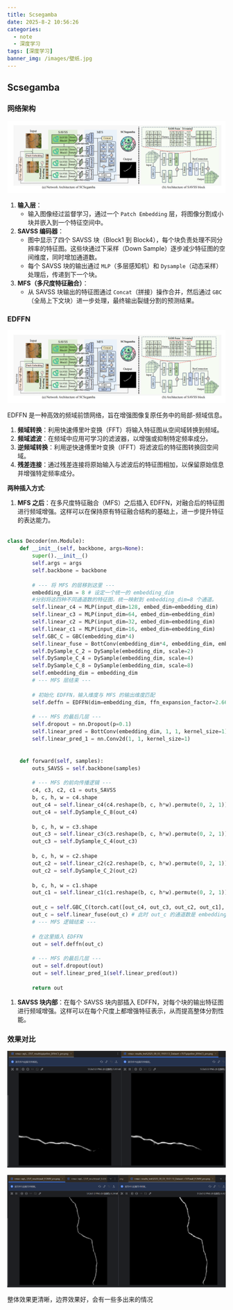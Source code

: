 ```yaml
---
title: Scsegamba
date: 2025-8-2 10:56:26
categories:
  - note
  - 深度学习
tags: [深度学习]
banner_img: /images/壁纸.jpg
---
```


## Scsegamba

### 网络架构

![Scsegamba网络图](../images/Scsegamba/Scsegamba网络图.png)

1. **输入层**：
    - 输入图像经过监督学习，通过一个 `Patch Embedding` 层，将图像分割成小块并嵌入到一个特征空间中。
2. **SAVSS 编码器**：
    - 图中显示了四个 SAVSS 块（Block1 到 Block4），每个块负责处理不同分辨率的特征图。这些块通过下采样（Down Sample）逐步减少特征图的空间维度，同时增加通道数。
    - 每个 SAVSS 块的输出通过 `MLP`（多层感知机）和 `Dysample`（动态采样）处理后，传递到下一个块。
3. **MFS（多尺度特征融合）**：
    - 从 SAVSS 块输出的特征图通过 `Concat`（拼接）操作合并，然后通过 `GBC`（全局上下文块）进一步处理，最终输出裂缝分割的预测结果。

### EDFFN

![EDFFN结构](../images/Scsegamba/Scsegamba网络图.png)

EDFFN 是一种高效的频域前馈网络，旨在增强图像复原任务中的局部-频域信息。

1. **频域转换**：利用快速傅里叶变换（FFT）将输入特征图从空间域转换到频域。
2. **频域滤波**：在频域中应用可学习的滤波器，以增强或抑制特定频率成分。
3. **逆频域转换**：利用逆快速傅里叶变换（IFFT）将滤波后的特征图转换回空间域。
4. **残差连接**：通过残差连接将原始输入与滤波后的特征图相加，以保留原始信息并增强特定频率成分。

**两种插入方式**:

1. **MFS 之后**：在多尺度特征融合（MFS）之后插入 EDFFN，对融合后的特征图进行频域增强。这样可以在保持原有特征融合结构的基础上，进一步提升特征的表达能力。

```python

class Decoder(nn.Module):
    def __init__(self, backbone, args=None):
        super().__init__()
        self.args = args
        self.backbone = backbone
        
        # --- 将 MFS 的层移到这里 ---
        embedding_dim = 8 # 设定一个统一的 embedding_dim
        #分别将这四种不同通道数的特征图，统一映射到 embedding_dim=8 个通道。
        self.linear_c4 = MLP(input_dim=128, embed_dim=embedding_dim)
        self.linear_c3 = MLP(input_dim=64, embed_dim=embedding_dim)
        self.linear_c2 = MLP(input_dim=32, embed_dim=embedding_dim)
        self.linear_c1 = MLP(input_dim=16, embed_dim=embedding_dim)
        self.GBC_C = GBC(embedding_dim*4)
        self.linear_fuse = BottConv(embedding_dim*4, embedding_dim, embedding_dim//8, kernel_size=1, padding=0, stride=1)
        self.DySample_C_2 = DySample(embedding_dim, scale=2)
        self.DySample_C_4 = DySample(embedding_dim, scale=4)
        self.DySample_C_8 = DySample(embedding_dim, scale=8)
        self.embedding_dim = embedding_dim
        # --- MFS 层结束 ---

        # 初始化 EDFFN，输入维度与 MFS 的输出维度匹配
        self.deffn = EDFFN(dim=embedding_dim, ffn_expansion_factor=2.66, bias=False)

        # --- MFS 的最后几层 ---
        self.dropout = nn.Dropout(p=0.1)
        self.linear_pred = BottConv(embedding_dim, 1, 1, kernel_size=1)
        self.linear_pred_1 = nn.Conv2d(1, 1, kernel_size=1)


    def forward(self, samples):
        outs_SAVSS = self.backbone(samples)
        
        # --- MFS 的前向传播逻辑 ---
        c4, c3, c2, c1 = outs_SAVSS
        b, c, h, w = c4.shape
        out_c4 = self.linear_c4(c4.reshape(b, c, h*w).permute(0, 2, 1)).permute(0, 2, 1).reshape(b, self.embedding_dim, h, w)
        out_c4 = self.DySample_C_8(out_c4)

        b, c, h, w = c3.shape
        out_c3 = self.linear_c3(c3.reshape(b, c, h*w).permute(0, 2, 1)).permute(0, 2, 1).reshape(b, self.embedding_dim, h, w)
        out_c3 = self.DySample_C_4(out_c3)

        b, c, h, w = c2.shape
        out_c2 = self.linear_c2(c2.reshape(b, c, h*w).permute(0, 2, 1)).permute(0, 2, 1).reshape(b, self.embedding_dim, h, w)
        out_c2 = self.DySample_C_2(out_c2)

        b, c, h, w = c1.shape
        out_c1 = self.linear_c1(c1.reshape(b, c, h*w).permute(0, 2, 1)).permute(0, 2, 1).reshape(b, self.embedding_dim, h, w)

        out_c = self.GBC_C(torch.cat([out_c4, out_c3, out_c2, out_c1], dim=1))
        out_c = self.linear_fuse(out_c) # 此时 out_c 的通道数是 embedding_dim
        # --- MFS 逻辑结束 ---

        # 在这里插入 EDFFN
        out = self.deffn(out_c)

        # --- MFS 的最后几层 ---
        out = self.dropout(out)
        out = self.linear_pred_1(self.linear_pred(out))

        return out
```



1. **SAVSS 块内部**：在每个 SAVSS 块内部插入 EDFFN，对每个块的输出特征图进行频域增强。这样可以在每个尺度上都增强特征表示，从而提高整体分割性能。

### 效果对比

![edffn效果对比1](../images/Scsegamba/edffn效果对比1.png)

![edffn效果对比2](../images/Scsegamba/edffn效果对比2.png)

整体效果更清晰，边界效果好，会有一些多出来的情况